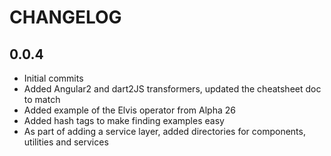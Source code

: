 # CHANGELOG

## 0.0.4
- Initial commits
- Added Angular2 and dart2JS transformers, updated the cheatsheet doc to match
- Added example of the Elvis operator from Alpha 26
- Added hash tags to make finding examples easy
- As part of adding a service layer, added directories for components, utilities and services
